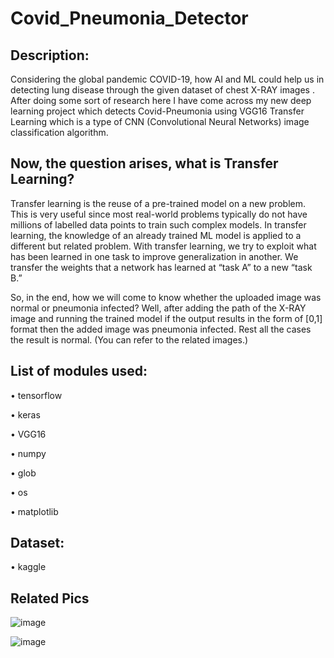 # Covid_Pneumonia_Detector


## Description:

Considering the global pandemic COVID-19, how AI and ML could help us in detecting lung disease through the given dataset of chest X-RAY images . 
After doing some sort of research here I have come across my new deep learning project which detects Covid-Pneumonia using VGG16 Transfer Learning which is a type of CNN (Convolutional Neural Networks) image classification algorithm.

## Now, the question arises, what is Transfer Learning?

Transfer learning is the reuse of a pre-trained model on a new problem. This is very useful since most real-world problems typically do not have millions of labelled data points to train such complex models. In transfer learning, the knowledge of an already trained ML model is applied to a different but related problem. With transfer learning, we try to exploit what has been learned in one task to improve generalization in another. We transfer the weights that a network has learned at “task A” to a new “task B.”

So, in the end, how we will come to know whether the uploaded image was normal or pneumonia infected?
Well, after adding the path of the X-RAY image and running the trained model if the output results in the form of [0,1] format then the added image was pneumonia infected. Rest all the cases the result is normal. (You can refer to the related images.)

## List of modules used:

•	tensorflow

•	keras

•	VGG16

•	numpy

•	glob

•	os

•	matplotlib

## Dataset:

•	kaggle

## Related Pics
![image](https://user-images.githubusercontent.com/85439772/187086397-9fd13abb-a549-4d16-a718-e445a4aa5955.png)

![image](https://user-images.githubusercontent.com/85439772/187086402-bd7226a0-5727-4d03-9f5a-ef479de65b67.png)

